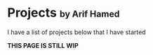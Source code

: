 # Projects <span style="font-size:70%">by Arif Hamed</span>

I have a list of projects below that I have started

**THIS PAGE IS STILL WIP**